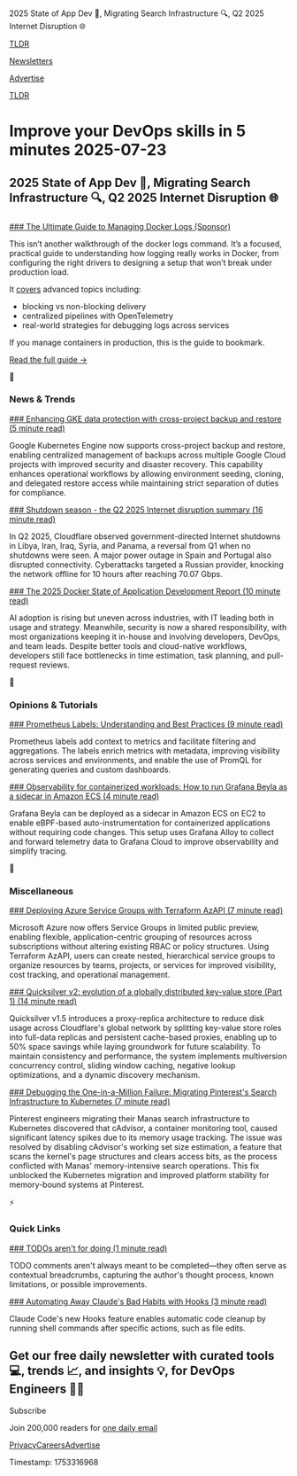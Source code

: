 2025 State of App Dev 📜, Migrating Search Infrastructure 🔍, Q2 2025 Internet Disruption 🌐

[TLDR](/)

[Newsletters](/newsletters)

[Advertise](https://advertise.tldr.tech/)

[TLDR](/)

# Improve your DevOps skills in 5 minutes 2025-07-23

## 2025 State of App Dev 📜, Migrating Search Infrastructure 🔍, Q2 2025 Internet Disruption 🌐

### 

[### The Ultimate Guide to Managing Docker Logs (Sponsor)](https://www.dash0.com/guides/mastering-docker-logs?utm_campaign=141294813-TLDR%20Newsletter%20-%20Devops%20Primary%202&amp;utm_source=tldr&amp;utm_medium=newsletter&amp;utm_content=mastering-docker-logs)

This isn’t another walkthrough of the docker logs command. It’s a focused, practical guide to understanding how logging really works in Docker, from configuring the right drivers to designing a setup that won’t break under production load.

It [covers](https://www.dash0.com/guides/mastering-docker-logs?utm_campaign=141294813-TLDR%20Newsletter%20-%20Devops%20Primary%202&utm_source=tldr&utm_medium=newsletter&utm_content=mastering-docker-logs) advanced topics including:

* blocking vs non-blocking delivery
* centralized pipelines with OpenTelemetry
* real-world strategies for debugging logs across services

If you manage containers in production, this is the guide to bookmark.

[Read the full guide →](https://www.dash0.com/guides/mastering-docker-logs?utm_campaign=141294813-TLDR%20Newsletter%20-%20Devops%20Primary%202&utm_source=tldr&utm_medium=newsletter&utm_content=mastering-docker-logs)

📱

### News & Trends

[### Enhancing GKE data protection with cross-project backup and restore (5 minute read)](https://cloud.google.com/blog/products/storage-data-transfer/backup-for-gke-supports-cross-project-backup-and-restore/?utm_source=tldrdevops)

Google Kubernetes Engine now supports cross-project backup and restore, enabling centralized management of backups across multiple Google Cloud projects with improved security and disaster recovery. This capability enhances operational workflows by allowing environment seeding, cloning, and delegated restore access while maintaining strict separation of duties for compliance.

[### Shutdown season - the Q2 2025 Internet disruption summary (16 minute read)](https://blog.cloudflare.com/q2-2025-internet-disruption-summary/?utm_source=tldrdevops)

In Q2 2025, Cloudflare observed government-directed Internet shutdowns in Libya, Iran, Iraq, Syria, and Panama, a reversal from Q1 when no shutdowns were seen. A major power outage in Spain and Portugal also disrupted connectivity. Cyberattacks targeted a Russian provider, knocking the network offline for 10 hours after reaching 70.07 Gbps.

[### The 2025 Docker State of Application Development Report (10 minute read)](https://www.docker.com/blog/2025-docker-state-of-app-dev/?utm_source=tldrdevops)

AI adoption is rising but uneven across industries, with IT leading both in usage and strategy. Meanwhile, security is now a shared responsibility, with most organizations keeping it in-house and involving developers, DevOps, and team leads. Despite better tools and cloud-native workflows, developers still face bottlenecks in time estimation, task planning, and pull-request reviews.

🚀

### Opinions & Tutorials

[### Prometheus Labels: Understanding and Best Practices (9 minute read)](https://www.cncf.io/blog/2025/07/22/prometheus-labels-understanding-and-best-practices/?utm_source=tldrdevops)

Prometheus labels add context to metrics and facilitate filtering and aggregations. The labels enrich metrics with metadata, improving visibility across services and environments, and enable the use of PromQL for generating queries and custom dashboards.

[### Observability for containerized workloads: How to run Grafana Beyla as a sidecar in Amazon ECS (4 minute read)](https://grafana.com/blog/2025/07/09/observability-for-containerized-workloads-how-to-run-grafana-beyla-as-a-sidecar-in-amazon-ecs/?utm_source=tldrdevops)

Grafana Beyla can be deployed as a sidecar in Amazon ECS on EC2 to enable eBPF-based auto-instrumentation for containerized applications without requiring code changes. This setup uses Grafana Alloy to collect and forward telemetry data to Grafana Cloud to improve observability and simplify tracing.

🎁

### Miscellaneous

[### Deploying Azure Service Groups with Terraform AzAPI (7 minute read)](https://luke.geek.nz/azure/service-groups-terraform-azapi/?utm_source=tldrdevops)

Microsoft Azure now offers Service Groups in limited public preview, enabling flexible, application-centric grouping of resources across subscriptions without altering existing RBAC or policy structures. Using Terraform AzAPI, users can create nested, hierarchical service groups to organize resources by teams, projects, or services for improved visibility, cost tracking, and operational management.

[### Quicksilver v2: evolution of a globally distributed key-value store (Part 1) (14 minute read)](https://blog.cloudflare.com/quicksilver-v2-evolution-of-a-globally-distributed-key-value-store-part-1/?utm_source=tldrdevops)

Quicksilver v1.5 introduces a proxy-replica architecture to reduce disk usage across Cloudflare's global network by splitting key-value store roles into full-data replicas and persistent cache-based proxies, enabling up to 50% space savings while laying groundwork for future scalability. To maintain consistency and performance, the system implements multiversion concurrency control, sliding window caching, negative lookup optimizations, and a dynamic discovery mechanism.

[### Debugging the One-in-a-Million Failure: Migrating Pinterest's Search Infrastructure to Kubernetes (7 minute read)](https://medium.com/pinterest-engineering/debugging-the-one-in-a-million-failure-migrating-pinterests-search-infrastructure-to-kubernetes-bef9af9dabf4?utm_source=tldrdevops)

Pinterest engineers migrating their Manas search infrastructure to Kubernetes discovered that cAdvisor, a container monitoring tool, caused significant latency spikes due to its memory usage tracking. The issue was resolved by disabling cAdvisor's working set size estimation, a feature that scans the kernel's page structures and clears access bits, as the process conflicted with Manas' memory-intensive search operations. This fix unblocked the Kubernetes migration and improved platform stability for memory-bound systems at Pinterest.

⚡️

### Quick Links

[### TODOs aren't for doing (1 minute read)](https://sophiebits.com/2025/07/21/todos-arent-for-doing?utm_source=tldrdevops)

TODO comments aren't always meant to be completed—they often serve as contextual breadcrumbs, capturing the author's thought process, known limitations, or possible improvements.

[### Automating Away Claude's Bad Habits with Hooks (3 minute read)](https://writeaheadblogg.ing/posts/claude-hooks-auto-fix-trailing-whitespace/?utm_source=tldrdevops)

Claude Code's new Hooks feature enables automatic code cleanup by running shell commands after specific actions, such as file edits.

## Get our free daily newsletter with curated tools 💻, trends 📈, and insights 💡, for DevOps Engineers 👨‍💻

Subscribe

Join 200,000 readers for [one daily email](/api/latest/devops)

[Privacy](/privacy)[Careers](https://jobs.ashbyhq.com/tldr.tech)[Advertise](/devops/advertise)

Timestamp: 1753316968